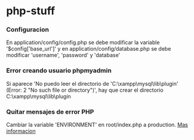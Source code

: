 # php-stuff

### Configuracion
En application/config/config.php se debe modificar la variable '$config['base_url']' y en application/config/database.php se debe modificar 'username', 'password' y 'database'

### Error creando usuario phpmyadmin
Si aparece 'No puedo leer el directorio de 'C:\xampp\mysql\lib\plugin\' (Error: 2 "No such file or directory")', hay que crear el directorio C:\xampp\mysql\lib\plugin

### Quitar mensajes de error PHP
Cambiar la variable 'ENVIRONMENT' en root/index.php a production. [Mas informacion](https://www.codeigniter.com/user_guide/general/security.html)